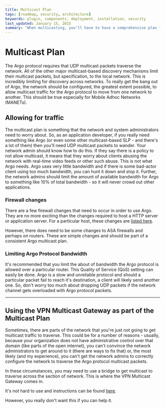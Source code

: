 ```yaml
---
title: Multicast Plan
tags: [roadmap, security, architecture]
keywords: plugin, components, deployment, installation, security
last_updated: January 15, 2015
summary: "When multicasting, you'll have to have a comprehensive plan for that in your network"
---
```


# Multicast Plan

The Argo protocol requires that UDP multicast packets traverse the network.  All of the other major multicast-based discovery mechanisms limit their multicast packets, but specification, to the local network.  This is incredibly limiting for discovery across networks.  To really get the bang out of Argo, the network should be configured, the greatest extent possible, to allow multicast traffic for the Argo protocol to move from one network to another.  This should be true especially for Mobile Adhoc Networks (MANETs).

## Allowing for traffic

The multicast plan is something that the network and system administrators need to worry about.  So, as an application developer, if you really need something like Argo (or even some other multicast-based SLP - and there's a lot of them) then you'll need UDP multicast packets to wander.  Your network admin should know how to do this.  If they say there is a policy to not allow multicast, it means that they worry about clients abusing the network with real-time video feeds or other such abuse.  This is not what Argo needs.  Argo uses very little bandwidth and if there is some bad-actor client using too much bandwidth, you can hunt it down and stop it.  Further, the network admins should limit the amount of available bandwidth for Argo to something like 10% of total bandwidth - so it will never crowd out other applications.

### Firewall changes

There are a few firewall changes that need to occur in order to use Argo.  They are no more exciting than the changes required to host a HTTP server or application server.  For a particular host, these changes are [listed here](https://github.com/di2e/Argo/wiki/Argo-Firewall-Changes).

However, there does need to be some changes to ASA firewalls and perhaps on routers.  These are simple changes and should be part of a consistent Argo multicast plan.

### Limiting Argo Protocol Bandwidth

It's recommended that you limit the about of bandwidth the Argo protocol is allowed over a particular router.  This Quality of Service (QoS) setting can easily be done.  Argo is a slow and unreliable protocol and should a particular packet fail to reach it's destination, a client will likely send another one.  So, don't worry too much about dropping UDP packets if the network channel gets overloaded with Argo protocol packets.


***

## Using the VPN Multicast Gateway as part of the Multicast Plan

Sometimes, there are parts of the network that you're just not going to get multicast traffic to traverse.  This could be for a number of reasons - usually, because your organization does not have administrative control over that domain (like parts of the open internet), you can't convince the network administrators to get around to it (there are ways to fix that) or, the most likely (and my experience), you can't get the network admins to correctly configure the network to traverse the Argo protocol multicast packets.

In these circumstances, you may need to use a bridge to get multicast to traverse across the section of network.  This is where the VPN Multicast Gateway comes in.

It's not hard to use and instructions can be found [here](https://github.com/di2e/Argo/wiki/VPN-Multicast-Gateway).

However, you really don't want this if you can help it.